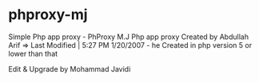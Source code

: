 # phproxy-mj
 Simple Php app proxy - PhProxy M.J
Php app proxy Created by Abdullah Arif => Last Modified | 5:27 PM 1/20/2007 - he Created in php version 5 or lower than that

Edit & Upgrade by Mohammad Javidi
